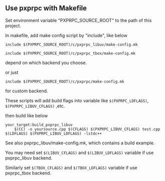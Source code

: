 

## Use pxprpc with Makefile

Set environment variable "PXPRPC_SOURCE_ROOT" to the path of this project.

In makefile, add make config script by "include", like below

`include $(PXPRPC_SOURCE_ROOT)/c/pxprpc_libuv/make-config.mk`

`include $(PXPRPC_SOURCE_ROOT)/c/pxprpc_tbox/make-config.mk`

depend on which backend you choose.

or just

`include $(PXPRPC_SOURCE_ROOT)/c/pxprpc/make-config.mk`

for custom backend.




These scripts will add build flags into variable like `$(PXPRPC_LDFLAGS)`, `$(PXPRPC_LIBUV_CFLAGS)` ,etc.

then build like below

```
your_target:build_pxprpc_libuv
	$(CC) -o yoursource.cpp $(CFLAGS) $(PXPRPC_LIBUV_CFLAGS) test.cpp $(LDFLAGS) $(PXPRPC_LIBUV_LDFLAGS) -lstdc++
```

See also pxprpc_libuv/make-config.mk, which contains a build example.


You may need set `$(LIBUV_CFLAGS)` and `$(LIBUV_LDFLAGS)` variable if use pxprpc_libuv backend. 


Similarly set `$(TBOX_CFLAGS)` and `$(TBOX_LDFLAGS)` variable if use pxprpc_tbox backend. 

